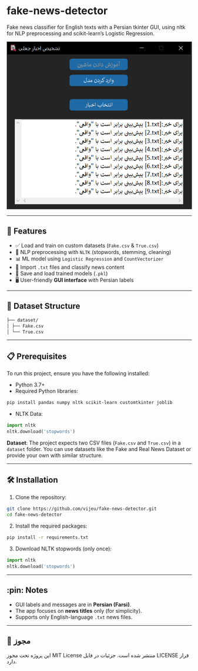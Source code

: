 # fake-news-detector

Fake news classifier for English texts with a Persian tkinter GUI, using nltk for NLP preprocessing and scikit-learn’s Logistic Regression.

<div align="center">

![تصویر برنامه](./screenshots/4.1.png)

</div>

---

## :dart: Features

- ✅ Load and train on custom datasets (`Fake.csv` & `True.csv`)
- 🧠 NLP preprocessing with `NLTK` (stopwords, stemming, cleaning)
- 📊 ML model using `Logistic Regression` and `CountVectorizer`
- 📂 Import `.txt` files and classify news content
- 💾 Save and load trained models (`.pkl`)
- 🖥️ User-friendly **GUI interface** with Persian labels

---

## :open_file_folder: Dataset Structure
```
├── dataset/
│ ├── Fake.csv
│ └── True.csv
```
---

## :clipboard: Prerequisites

To run this project, ensure you have the following installed:
- Python 3.7+
- Required Python libraries:
```bash
pip install pandas numpy nltk scikit-learn customtkinter joblib
```
- NLTK Data:
```python
import nltk
nltk.download('stopwords')
```
**Dataset**: The project expects two CSV files (`Fake.csv` and `True.csv`) in a `dataset` folder. You can use datasets like the Fake and Real News Dataset or provide your own with similar structure.

---

## :hammer_and_wrench: Installation

1. Clone the repository:

```bash
git clone https://github.com/vijeu/fake-news-detector.git
cd fake-news-detector
```

2. Install the required packages:

```bash
pip install -r requirements.txt
```

3. Download NLTK stopwords (only once):

```python
import nltk
nltk.download('stopwords')
```

---

## :pin: Notes
- GUI labels and messages are in **Persian (Farsi)**.
- The app focuses on **news titles** only (for simplicity).
- Supports only English-language `.txt` news files.

---

## :page_facing_up: مجوز
این پروژه تحت مجوز MIT License منتشر شده است. جزئیات در فایل LICENSE قرار دارد.